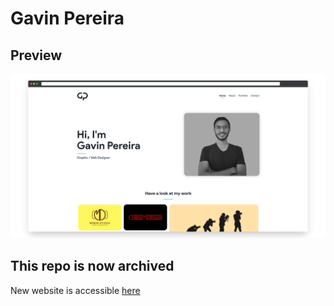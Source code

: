 # Gavin Pereira

## Preview
![](img/preview.png)

## This repo is now archived
New website is accessible [here](https://gavinpereira.in)
